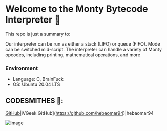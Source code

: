 # Welcome to the Monty Bytecode Interpreter :lion:
This repo is just a summary to:

Our interpreter can be run as either a stack (LIFO) or queue (FIFO). Mode can be switched mid-script. 
The interpreter can handle a variety of Monty opcodes, including printing, mathematical operations, and more

### Environment
* Language: C, BrainFuck
* OS: Ubuntu 20.04 LTS

## CODESMITHES 🦊:

[GitHub](https://github.com/iVGeek)|iVGeek
GitHub](https://github.com/hebaomar94)|hebaomar94

![image](https://user-images.githubusercontent.com/97067717/207470061-0628eb0a-79e9-4cca-ad23-79c819aa4387.png)








